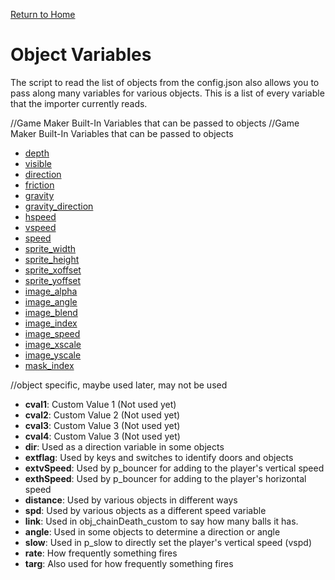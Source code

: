 [Return to Home](README.md)
# Object Variables
The script to read the list of objects from the config.json also allows you to pass along many variables for various objects. This is a list of every variable that the importer currently reads.

//Game Maker Built-In Variables that can be passed to objects //Game Maker Built-In Variables that can be passed to objects

- [depth](https://manual.yoyogames.com/GameMaker_Language/GML_Reference/Asset_Management/Instances/Instance_Variables/depth.htm)
- [visible](https://manual.yoyogames.com/GameMaker_Language/GML_Reference/Asset_Management/Instances/Instance_Variables/visible.htm)
- [direction](https://manual.yoyogames.com/GameMaker_Language/GML_Reference/Asset_Management/Instances/Instance_Variables/direction.htm)
- [friction](https://manual.yoyogames.com/GameMaker_Language/GML_Reference/Asset_Management/Instances/Instance_Variables/friction.htm)
- [gravity](https://manual.yoyogames.com/GameMaker_Language/GML_Reference/Asset_Management/Instances/Instance_Variables/gravity.htm)
- [gravity_direction](https://manual.yoyogames.com/GameMaker_Language/GML_Reference/Asset_Management/Instances/Instance_Variables/gravity_direction.htm)
- [hspeed](https://manual.yoyogames.com/GameMaker_Language/GML_Reference/Asset_Management/Instances/Instance_Variables/hspeed.htm)
- [vspeed](https://manual.yoyogames.com/GameMaker_Language/GML_Reference/Asset_Management/Instances/Instance_Variables/vspeed.htm)
- [speed](https://manual.yoyogames.com/GameMaker_Language/GML_Reference/Asset_Management/Instances/Instance_Variables/speed.htm)
- [sprite_width](https://manual.yoyogames.com/GameMaker_Language/GML_Reference/Asset_Management/Sprites/Sprite_Instance_Variables/sprite_width.htm)
- [sprite_height](https://manual.yoyogames.com/GameMaker_Language/GML_Reference/Asset_Management/Sprites/Sprite_Instance_Variables/sprite_height.htm)
- [sprite_xoffset](https://manual.yoyogames.com/GameMaker_Language/GML_Reference/Asset_Management/Sprites/Sprite_Instance_Variables/sprite_xoffset.htm)
- [sprite_yoffset](https://manual.yoyogames.com/GameMaker_Language/GML_Reference/Asset_Management/Sprites/Sprite_Instance_Variables/sprite_yoffset.htm)
- [image_alpha](https://manual.yoyogames.com/GameMaker_Language/GML_Reference/Asset_Management/Sprites/Sprite_Instance_Variables/image_alpha.htm)
- [image_angle](https://manual.yoyogames.com/GameMaker_Language/GML_Reference/Asset_Management/Sprites/Sprite_Instance_Variables/image_angle.htm)
- [image_blend](https://manual.yoyogames.com/GameMaker_Language/GML_Reference/Asset_Management/Sprites/Sprite_Instance_Variables/image_blend.htm)
- [image_index](https://manual.yoyogames.com/GameMaker_Language/GML_Reference/Asset_Management/Sprites/Sprite_Instance_Variables/image_index.htm)
- [image_speed](https://manual.yoyogames.com/GameMaker_Language/GML_Reference/Asset_Management/Sprites/Sprite_Instance_Variables/image_speed.htm)
- [image_xscale](https://manual.yoyogames.com/GameMaker_Language/GML_Reference/Asset_Management/Sprites/Sprite_Instance_Variables/image_xscale.htm)
- [image_yscale](https://manual.yoyogames.com/GameMaker_Language/GML_Reference/Asset_Management/Sprites/Sprite_Instance_Variables/image_yscale.htm)
- [mask_index](https://manual.yoyogames.com/GameMaker_Language/GML_Reference/Asset_Management/Sprites/Sprite_Instance_Variables/mask_index.htm)

//object specific, maybe used later, may not be used
- **cval1**: Custom Value 1 (Not used yet)
- **cval2**: Custom Value 2 (Not used yet)
- **cval3**: Custom Value 3 (Not used yet)
- **cval4**: Custom Value 3 (Not used yet)
- **dir**: Used as a direction variable in some objects
- **extflag**: Used by keys and switches to identify doors and objects
- **extvSpeed**: Used by p_bouncer for adding to the player's vertical speed
- **exthSpeed**: Used by p_bouncer for adding to the player's horizontal speed
- **distance**: Used by various objects in different ways
- **spd**: Used by various objects as a different speed variable
- **link**: Used in obj_chainDeath_custom to say how many balls it has.
- **angle**: Used in some objects to determine a direction or angle
- **slow**: Used in p_slow to directly set the player's vertical speed (vspd)
- **rate**: How frequently something fires
- **targ**: Also used for how frequently something fires